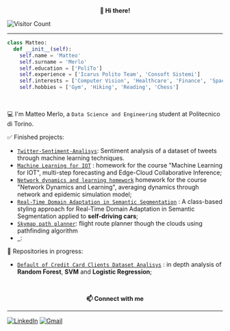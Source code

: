 <p align="center" style="font-weight:bold"> 👋 <b>Hi there!</b> <p>
  
![Visitor Count](https://profile-counter.glitch.me/MatteoM95/count.svg)

---

```python
class Matteo:
  def __init__(self):
    self.name = 'Matteo'
    self.surname = 'Merlo'
    self.education = ['PoliTo']
    self.experience = ['Icarus Polito Team', 'Consoft Sistemi']
    self.interests = ['Computer Vision', 'Healthcare', 'Finance', 'Space']
    self.hobbies = ['Gym', 'Hiking', 'Reading', 'Chess']
```
<br />
  
💻 I'm Matteo Merlo, a `Data Science and Engineering` student at Politecnico di Torino.


✅ Finished projects:
* [`Twitter-Sentiment-Analisys`](https://github.com/MatteoM95/Twitter-Sentiment-Analisys): Sentiment analysis of a dataset of tweets through machine learning techniques.
* [`Machine Learning for IOT`](https://github.com/MatteoM95/MachineLearning4IOT) : homework for the course "Machine Learning for IOT", multi-step forecasting and Edge-Cloud Collaborative Inference;
* [`Network dynamics and learning homework`](https://github.com/MatteoM95/Network-Dynamics-and-Learning) homework for the course "Network Dynamics and Learning", averaging dynamics through network and epidemic simulation model;
* [`Real-Time Domain Adaptation in Semantic Segmentation`](https://github.com/MatteoM95/Real-time-Domain-Adaptation-in-Semantic-Segmentation) : A class-based styling approach for Real-Time Domain Adaptation in Semantic Segmentation applied to **self-driving cars**;
* [`Skymap path planner`](https://github.com/MatteoM95/Skymap-path-planner): flight route planner though the clouds using pathfinding algorithm 
* [` `](): 
 
🚧 Repositories in progress: 
* [`Default of Credit Card Clients Dataset Analisys`](https://github.com/MatteoM95/Default-of-Credit-Card-Clients-Dataset-Analisys) : in depth analysis of **Random Forest**, **SVM** and **Logistic Regression**;

<br />
<p align="center" style="font-weight:bold"> 📫 <b>Connect with me</b> <p>

---

[![LinkedIn](https://img.shields.io/badge/linkedin-%230077B5.svg?style=for-the-badge&logo=linkedin&logoColor=white)](https://www.linkedin.com/in/matteomerlo95/)
[![Gmail](https://img.shields.io/badge/Gmail-D14836?style=for-the-badge&logo=gmail&logoColor=white)](mailto:matteo.merlo.955@gmail.com)
  
<!--
**MatteoM95/MatteoM95** is a ✨ _special_ ✨ repository because its `README.md` (this file) appears on your GitHub profile.

Here are some ideas to get you started:

- 🔭 I’m currently working on ...
- 🌱 I’m currently learning ...
- 👯 I’m looking to collaborate on ...
- 🤔 I’m looking for help with ...
- 💬 Ask me about ...
- 📫 How to reach me: ...
- 😄 Pronouns: ...
- ⚡ Fun fact: ...
-->
